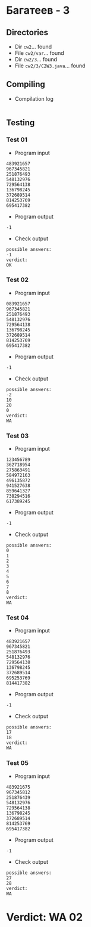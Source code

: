 # Багатеев - 3
## Directories
- Dir `cw2`... found
- File `cw2/var`... found
- Dir `cw2/3`... found
- File `cw2/3/C2W3.java`... found
## Compiling
- Compilation log
```

```
## Testing
### Test 01
- Program input
```
483921657
967345821
251876493
548132976
729564138
136798245
372689514
814253769
695417382

```
- Program output
```
-1

```
- Check output
```
possible answers:
-1
verdict:
OK

```
### Test 02
- Program input
```
083921657
967345821
251876493
548132976
729564138
136798245
372689514
814253769
695417382

```
- Program output
```
-1

```
- Check output
```
possible answers:
-2
10
20
0
verdict:
WA

```
### Test 03
- Program input
```
123456789
362718954
275863491
584972163
496135872
941527638
859641327
738294516
617389245

```
- Program output
```
-1

```
- Check output
```
possible answers:
0
1
2
3
4
5
6
7
8
verdict:
WA

```
### Test 04
- Program input
```
483921657
967345821
251876493
548132976
729564138
136798245
372689514
695253769
814417382

```
- Program output
```
-1

```
- Check output
```
possible answers:
17
18
verdict:
WA

```
### Test 05
- Program input
```
483921675
967345812
251876439
548132976
729564138
136798245
372689514
814253769
695417382

```
- Program output
```
-1

```
- Check output
```
possible answers:
27
28
verdict:
WA

```
# Verdict: WA 02
